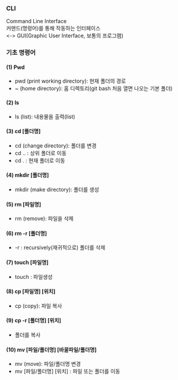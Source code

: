 ### CLI
Command Line Interface  
커맨드(명령어)를 통해 작동하는 인터페이스  
<-> GUI(Graphic User Interface, 보통의 프로그램)


### 기초 명령어
#### (1) Pwd 
- pwd (print working directory): 현재 폴더의 경로
- ~ (home directory): 홈 디렉토리(git bash 처음 열면 나오는 기본 폴더)

#### (2) ls
- ls (list): 내용물을 출력(list)

#### (3) cd [폴더명]
- cd (change directory): 폴더를 변경
- cd .. : 상위 폴더로 이동
- cd . : 현재 폴더로 이동

#### (4) mkdir [폴더명]
- mkdir (make directory): 폴더를 생성

#### (5) rm [파일명]
- rm (remove): 파일을 삭제

#### (6) rm -r [폴더명] 
- -r : recursively(재귀적으로) 폴더를 삭제

#### (7) touch [파일명]
- touch : 파일생성

#### (8) cp [파일명] [위치]
- cp (copy): 파일 복사

#### (9) cp -r [폴더명] [위치]
- 폴더를 복사

#### (10) mv [파일/폴더명] [바꿀파일/폴더명]
- mv (move): 파일/폴더명 변경
- mv [파일/폴더명] [위치] : 파일 또는 폴더를 이동